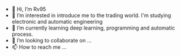 - 👋 Hi, I’m Rv95
- 👀 I’m interested in introduce me to the trading world. I'm studying electronic and automatic engineering
- 🌱 I’m currently learning deep learning, programming and automatic process.
- 💞️ I’m looking to collaborate on ...
- 📫 How to reach me ...

<!---
2Mushroo2/2Mushroo2 is a ✨ special ✨ repository because its `README.md` (this file) appears on your GitHub profile.
You can click the Preview link to take a look at your changes.
--->
